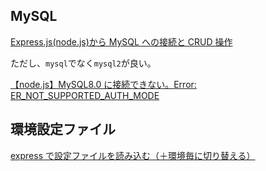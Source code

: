 ## MySQL

[Express.js(node.js)から MySQL への接続と CRUD 操作](https://reffect.co.jp/node-js/express-js-connect-mysql)

ただし、`mysql`でなく`mysql2`が良い。

[【node.js】MySQL8.0 に接続できない。Error: ER_NOT_SUPPORTED_AUTH_MODE](https://www.chuken-engineer.com/entry/2020/09/04/074216)

## 環境設定ファイル

[express で設定ファイルを読み込む（＋環境毎に切り替える）](https://qiita.com/zaburo/items/e0061e31f4f4a1e66949)
